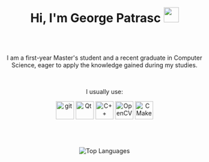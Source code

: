 <h1 align="center"><b>Hi, I'm George Patrasc</b> <img src="https://media.giphy.com/media/hvRJCLFzcasrR4ia7z/giphy.gif" width="35"></h1>
</br></br>
<p align="center">
  I am a first-year Master's student and a recent graduate in Computer Science, eager to apply the knowledge gained during my studies.
</p>
</br>
<p align="center">
I usually use:
</p>
<p align="center">
    <a href="https://git-scm.com/" target="_blank"><img src="https://upload.wikimedia.org/wikipedia/commons/thumb/3/3f/Git_icon.svg/2048px-Git_icon.svg.png" alt="git" height="42px"></a>
    <a href="https://qt.io" target="_blank"><img src="https://upload.wikimedia.org/wikipedia/commons/thumb/0/0b/Qt_logo_2016.svg/640px-Qt_logo_2016.svg.png" alt="Qt" height="42px"></a>
    <a href="https://www.cplusplus.com" target="_blank"><img src="https://upload.wikimedia.org/wikipedia/commons/thumb/1/18/ISO_C%2B%2B_Logo.svg/1200px-ISO_C%2B%2B_Logo.svg.png" alt="C++" height="42px"></a>
    <a href="https://opencv.org/" target="_blank"><img src="https://github.com/opencv/opencv/wiki/logo/OpenCV_logo_no_text.png" alt="OpenCV" height="42px"></a>
    <a href="https://cmake.org/" target="_blank"><img src="https://upload.wikimedia.org/wikipedia/commons/thumb/1/13/Cmake.svg/2048px-Cmake.svg.png" alt="CMake" height="42px"></a>
</p>
</br></br>
<p align="center">
  <img src="https://github-readme-stats.vercel.app/api/top-langs/?username=patrasc-george&layout=compact&theme=dark&size_weight=1&count_weight=0" alt="Top Languages">
</p>
